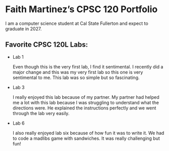 # Faith Martinez’s CPSC 120 Portfolio

I am a computer science student at Cal State Fullerton and expect to graduate in 2027.

## Favorite CPSC 120L Labs:

* Lab 1
  
  Even though this is the very first lab, I find it sentimental. I recently did a
  major change and this was my very first lab so this one is very sentimental to me.
  This lab was so simple but so fascinating. 

* Lab 3
  
  I really enjoyed this lab because of my partner. My partner had helped me a lot
  with this lab because I was struggling to understand what the directions were. He
  explained the instructions perfectly and we went through the lab very easily. 

* Lab 6
  
   I also really enjoyed lab six because of how fun it was to write it. We had
  to code a madlibs game with sandwiches. It was really challenging but fun!
